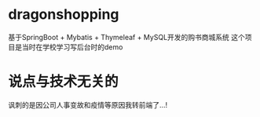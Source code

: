 # dragonshopping
基于SpringBoot + Mybatis + Thymeleaf + MySQL开发的购书商城系统
这个项目是当时在学校学习写后台时的demo
# 说点与技术无关的
讽刺的是因公司人事变故和疫情等原因我转前端了...!
